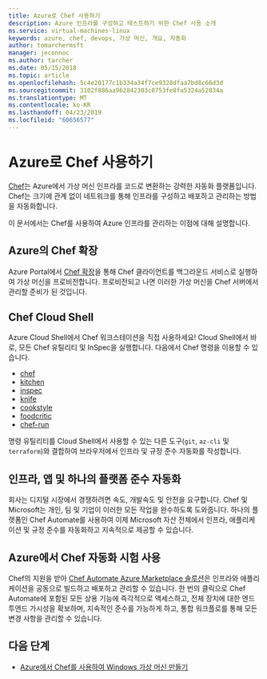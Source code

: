 ```yaml
---
title: Azure로 Chef 사용하기
description: Azure 인프라를 구성하고 테스트하기 위한 Chef 사용 소개
ms.service: virtual-machines-linux
keywords: azure, chef, devops, 가상 머신, 개요, 자동화
author: tomarchermsft
manager: jeconnoc
ms.author: tarcher
ms.date: 05/15/2018
ms.topic: article
ms.openlocfilehash: 5c4e20177c1b334a34f7ce9328dfaa7bd8c66d3d
ms.sourcegitcommit: 3102f886aa962842303c8753fe8fa5324a52834a
ms.translationtype: MT
ms.contentlocale: ko-KR
ms.lasthandoff: 04/23/2019
ms.locfileid: "60656577"
---
```

# <a name="using-chef-with-azure"></a>Azure로 Chef 사용하기
[Chef](https://www.chef.io)는 Azure에서 가상 머신 인프라를 코드로 변환하는 강력한 자동화 플랫폼입니다. Chef는 크기에 관계 없이 네트워크를 통해 인프라를 구성하고 배포하고 관리하는 방법을 자동화합니다.

이 문서에서는 Chef를 사용하여 Azure 인프라를 관리하는 이점에 대해 설명합니다.

## <a name="chef-extension-on-azure"></a>Azure의 Chef 확장
Azure Portal에서 [Chef 확장](https://docs.microsoft.com/azure/chef/chef-extension-portal)을 통해 Chef 클라이언트를 백그라운드 서비스로 실행하여 가상 머신을 프로비전합니다. 프로비전되고 나면 이러한 가상 머신을 Chef 서버에서 관리할 준비가 된 것입니다.

## <a name="chef-cloud-shell"></a>Chef Cloud Shell
Azure Cloud Shell에서 Chef 워크스테이션을 직접 사용하세요! Cloud Shell에서 바로, 모든 Chef 유틸리티 및 InSpec을 실행합니다. 다음에서 Chef 명령을 이용할 수 있습니다.

* [chef](https://docs.chef.io/ctl_chef.html)
* [kitchen](https://docs.chef.io/ctl_kitchen.html)
* [inspec](https://www.inspec.io/docs/reference/cli/)
* [knife](https://docs.chef.io/knife.html)
* [cookstyle](https://docs.chef.io/cookstyle.html)
* [foodcritic](https://docs.chef.io/foodcritic.html)
* [chef-run](https://www.chef.sh/docs/chef-workstation/getting-started/)

명령 유틸리티를 Cloud Shell에서 사용할 수 있는 다른 도구(`git`, `az-cli` 및 `terraform`)와 결합하여 브라우저에서 인프라 및 규정 준수 자동화를 작성합니다.

## <a name="automate-infrastructure-apps-and-compliance-with-one-platform"></a>인프라, 앱 및 하나의 플랫폼 준수 자동화
회사는 디지털 시장에서 경쟁하려면 속도, 개발속도 및 안전을 요구합니다. Chef 및 Microsoft는 개인, 팀 및 기업이 이러한 모든 작업을 완수하도록 도와줍니다. 하나의 플랫폼인 Chef Automate를 사용하여 이제 Microsoft 자산 전체에서 인프라, 애플리케이션 및 규정 준수를 자동화하고 지속적으로 제공할 수 있습니다.

## <a name="test-drive-chef-automate-on-azure"></a>Azure에서 Chef 자동화 시험 사용
Chef의 지원을 받아 [Chef Automate Azure Marketplace 솔루션](https://azuremarketplace.microsoft.com/en-us/marketplace/apps/chef-software.chef-automate)은 인프라와 애플리케이션을 공동으로 빌드하고 배포하고 관리할 수 있습니다. 한 번의 클릭으로 Chef Automate에 포함된 모든 상용 기능에 즉각적으로 액세스하고, 전체 장치에 대한 엔드투엔드 가시성을 확보하며, 지속적인 준수를 가능하게 하고, 통합 워크플로를 통해 모든 변경 사항을 관리할 수 ​​있습니다.

## <a name="next-steps"></a>다음 단계

* [Azure에서 Chef를 사용하여 Windows 가상 머신 만들기](/azure/virtual-machines/windows/chef-automation)

